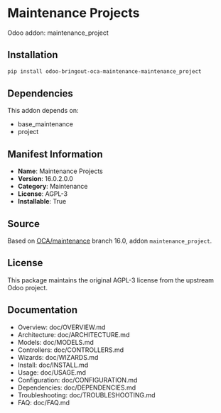 # Maintenance Projects

Odoo addon: maintenance_project

## Installation

```bash
pip install odoo-bringout-oca-maintenance-maintenance_project
```

## Dependencies

This addon depends on:
- base_maintenance
- project

## Manifest Information

- **Name**: Maintenance Projects
- **Version**: 16.0.2.0.0
- **Category**: Maintenance
- **License**: AGPL-3
- **Installable**: True

## Source

Based on [OCA/maintenance](https://github.com/OCA/maintenance) branch 16.0, addon `maintenance_project`.

## License

This package maintains the original AGPL-3 license from the upstream Odoo project.

## Documentation

- Overview: doc/OVERVIEW.md
- Architecture: doc/ARCHITECTURE.md
- Models: doc/MODELS.md
- Controllers: doc/CONTROLLERS.md
- Wizards: doc/WIZARDS.md
- Install: doc/INSTALL.md
- Usage: doc/USAGE.md
- Configuration: doc/CONFIGURATION.md
- Dependencies: doc/DEPENDENCIES.md
- Troubleshooting: doc/TROUBLESHOOTING.md
- FAQ: doc/FAQ.md

